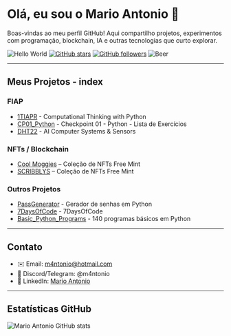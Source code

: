 # Olá, eu sou o Mario Antonio 👋

Boas-vindas ao meu perfil GitHub! Aqui compartilho projetos, experimentos com programação, blockchain, IA e outras tecnologias que curto explorar.

![Hello World](https://img.shields.io/badge/Hello-World-blue?logo=github)
[![GitHub stars](https://img.shields.io/github/stars/m4ntonio?style=social)](https://github.com/m4ntonio)
[![GitHub followers](https://img.shields.io/github/followers/m4ntonio?style=social)](https://github.com/m4ntonio)
![Beer](https://img.shields.io/badge/Powered%20by-Beer-yellow)

---

  ## Meus Projetos - index

### FIAP
* [1TIAPR](https://github.com/m4ntonio/1TIAPR) - Computational Thinking with Python
* [CP01_Python](https://github.com/m4ntonio/CP01_Python) - Checkpoint 01 - Python - Lista de Exercícios
* [DHT22](https://github.com/m4ntonio/DHT22) - AI Computer Systems & Sensors

### NFTs / Blockchain
* [Cool Moggies](https://basescan.org/token/0x4e673344f1B44d23961C299B649662CE34B01B29) – Coleção de NFTs Free Mint
* [SCRIBBLYS](https://basescan.org/token/0xbc29120f02a35228ca200651568b7515f6607d16) – Coleção de NFTs Free Mint

### Outros Projetos
* [PassGenerator](https://github.com/m4ntonio/PassGenerator) - Gerador de senhas em Python
* [7DaysOfCode](https://github.com/m4ntonio/7DaysOfCode) - 7DaysOfCode
* [Basic_Python_Programs](https://github.com/m4ntonio/Basic_Python_Programs) - 140 programas básicos em Python

---

## Contato
- ✉️ Email: m4ntonio@hotmail.com
- 💬 Discord/Telegram: @m4ntonio 
- 🔗 LinkedIn: [Mario Antonio](https://www.linkedin.com/in/m4ntonio)  

---

## Estatísticas GitHub
![Mario Antonio GitHub stats](https://github-readme-stats.vercel.app/api?username=m4ntonio&show_icons=true&theme=radical)


<!--
**m4ntonio/m4ntonio** is a ✨ _special_ ✨ repository because its `README.md` (this file) appears on your GitHub profile.

Here are some ideas to get you started:

- 🔭 I’m currently working on ...
- 🌱 I’m currently learning ...
- 👯 I’m looking to collaborate on ...
- 🤔 I’m looking for help with ...
- 💬 Ask me about ...
- 📫 How to reach me: ...
- 😄 Pronouns: ...
- ⚡ Fun fact: ...
-->

